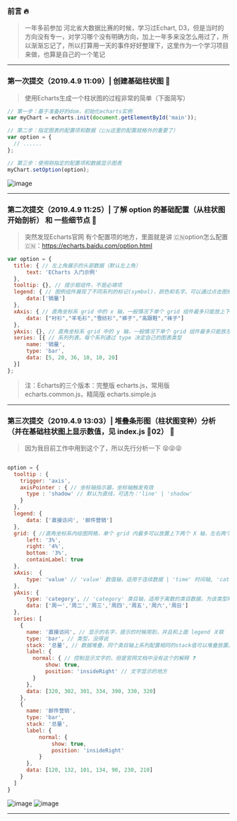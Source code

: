 ### 前言 🔥

> 一年多前参加 河北省大数据比赛的时候，学习过Echart, D3，但是当时的方向没有专一，对学习哪个没有明确方向，加上一年多来没怎么用过了，所以渐渐忘记了，所以打算用一天的事件好好整理下，这里作为一个学习项目来做，也算是自己的一个笔记

---

### 第一次提交（2019.4.9 11:09）| 创建基础柱状图  🚗

> 使用Echarts生成一个柱状图的过程非常的简单（下面简写）

```javascript
// 第一步：基于准备好的dom，初始化echarts实例
var myChart = echarts.init(document.getElementById('main'));

// 第二步：指定图表的配置项和数据（🇨🇳这里的配置就格外的重要了）
var option = {
  // ......
};

// 第三步：使用刚指定的配置项和数据显示图表
myChart.setOption(option);
```

![image](https://github.com/zhukunpenglinyutong/Echarts-Study/imgs/1-1.png)

---

### 第二次提交（2019.4.9 11:25）| 了解 option 的基础配置（从柱状图开始剖析） 和 一些细节点  🚕

> 突然发现Echarts官网 有个配置项的地方，里面就是讲 🇨🇳option怎么配置🇨🇳：https://echarts.baidu.com/option.html

```javascript
var option = {
  title: { // 左上角展示的头部数据（默认左上角）
      text: 'ECharts 入门示例'
  },
  tooltip: {}, // 提示框组件，不是必填项
  legend: { // 图例组件展现了不同系列的标记(symbol)，颜色和名字。可以通过点击图例控制哪些系列不显示 (填多个可以生成多柱状图📊)
      data:['销量']
  },
  xAxis: { // 直角坐标系 grid 中的 x 轴，一般情况下单个 grid 组件最多只能放上下两个 x 轴
      data: ["衬衫","羊毛衫","雪纺衫","裤子","高跟鞋","袜子"]
  },
  yAxis: {}, // 直角坐标系 grid 中的 y 轴，一般情况下单个 grid 组件最多只能放左右两个 y 轴，在柱状图中这个也是必填的
  series: [{ // 系列列表。每个系列通过 type 决定自己的图表类型
      name: '销量',
      type: 'bar',
      data: [5, 20, 36, 10, 10, 20]
  }]
};
```

> 注：Echarts的三个版本：完整版 echarts.js，常用版 echarts.common.js，精简版 echarts.simple.js

---

### 第三次提交（2019.4.9 13:03）| 堆叠条形图（柱状图变种）分析（并在基础柱状图上显示数值，见 index.js 🚀02） 🚙

> 因为我目前工作中用到这个了，所以先行分析一下 😝😝😝

```javascript

option = {
  tooltip : {
    trigger: 'axis',
    axisPointer : { // 坐标轴指示器，坐标轴触发有效
      type : 'shadow' // 默认为直线，可选为：'line' | 'shadow'
    }
  },
  legend: {
      data: ['直接访问', '邮件营销']
  },
  grid: { //直角坐标系内绘图网格，单个 grid 内最多可以放置上下两个 X 轴，左右两个 Y 轴。可以在网格上绘制折线图，柱状图，散点图（气泡图）
      left: '3%',
      right: '4%',
      bottom: '3%',
      containLabel: true
  },
  xAxis:  {
      type: 'value' // 'value' 数值轴，适用于连续数据 | 'time' 时间轴, 'category' 类目轴, 'log' 对数轴
  },
  yAxis: {
      type: 'category', // 'category' 类目轴，适用于离散的类目数据，为该类型时必须通过 data 设置类目数据
      data: ['周一','周二','周三','周四','周五','周六','周日']
  },
  series: [
    {
      name: '直接访问', // 显示的名字，提示的时候用到，并且和上面 legend 关联
      type: 'bar', // 类型，没得说
      stack: '总量', // 数据堆叠，同个类目轴上系列配置相同的stack值可以堆叠放置。
      label: {
        normal: { // 控制显示文字的，但是官网文档中没有这个的解释 ❓
            show: true,
            position: 'insideRight' // 文字显示的地方
        }
      },
      data: [320, 302, 301, 334, 390, 330, 320]
    },
    {
      name: '邮件营销',
      type: 'bar',
      stack: '总量',
      label: {
          normal: {
              show: true,
              position: 'insideRight'
          }
      },
      data: [120, 132, 101, 134, 90, 230, 210]
    }
  ]
}

```

![image](https://github.com/zhukunpenglinyutong/Echarts-Study/imgs/3-1.png)
![image](https://github.com/zhukunpenglinyutong/Echarts-Study/imgs/3-2.png)

---
